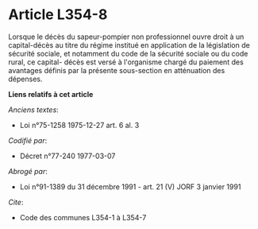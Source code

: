 # Article L354-8

Lorsque le décès du sapeur-pompier non professionnel ouvre droit à un capital-décès au titre du régime institué en
application de la législation de sécurité sociale, et notamment du code de la sécurité sociale ou du code rural, ce capital-
décès est versé à l'organisme chargé du paiement des avantages définis par la présente sous-section en atténuation des
dépenses.

**Liens relatifs à cet article**

_Anciens textes_:

  - Loi n°75-1258 1975-12-27 art. 6 al. 3

_Codifié par_:

  - Décret n°77-240 1977-03-07

_Abrogé par_:

  - Loi n°91-1389 du 31 décembre 1991 - art. 21 (V) JORF 3 janvier 1991

_Cite_:

  - Code des communes L354-1 à L354-7
